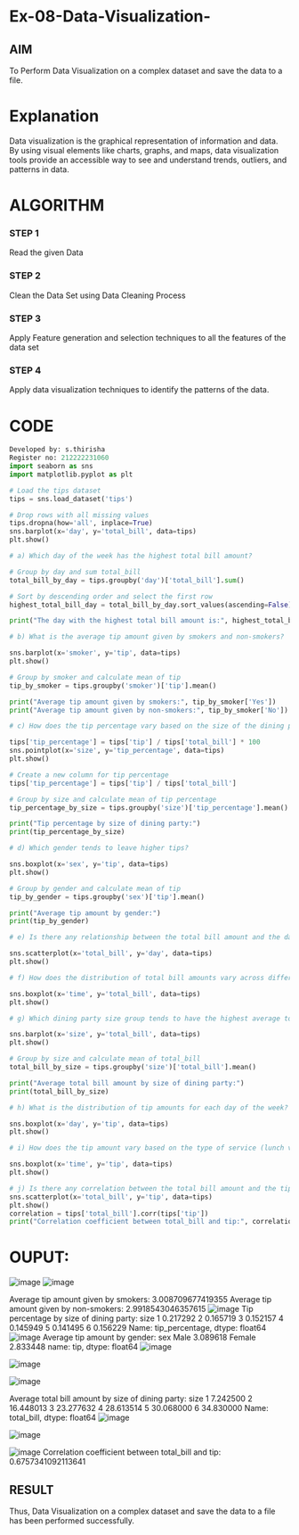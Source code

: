 # Ex-08-Data-Visualization-

## AIM
To Perform Data Visualization on a complex dataset and save the data to a file. 

# Explanation
Data visualization is the graphical representation of information and data. By using visual elements like charts, graphs, and maps, data visualization tools provide an accessible way to see and understand trends, outliers, and patterns in data.

# ALGORITHM
### STEP 1
Read the given Data
### STEP 2
Clean the Data Set using Data Cleaning Process
### STEP 3
Apply Feature generation and selection techniques to all the features of the data set
### STEP 4
Apply data visualization techniques to identify the patterns of the data.


# CODE
```python
Developed by: s.thirisha
Register no: 212222231060
import seaborn as sns
import matplotlib.pyplot as plt

# Load the tips dataset
tips = sns.load_dataset('tips')

# Drop rows with all missing values
tips.dropna(how='all', inplace=True)
sns.barplot(x='day', y='total_bill', data=tips)
plt.show()

# a) Which day of the week has the highest total bill amount?

# Group by day and sum total_bill
total_bill_by_day = tips.groupby('day')['total_bill'].sum()

# Sort by descending order and select the first row
highest_total_bill_day = total_bill_by_day.sort_values(ascending=False).index[0]

print("The day with the highest total bill amount is:", highest_total_bill_day)

# b) What is the average tip amount given by smokers and non-smokers?

sns.barplot(x='smoker', y='tip', data=tips)
plt.show()

# Group by smoker and calculate mean of tip
tip_by_smoker = tips.groupby('smoker')['tip'].mean()

print("Average tip amount given by smokers:", tip_by_smoker['Yes'])
print("Average tip amount given by non-smokers:", tip_by_smoker['No'])

# c) How does the tip percentage vary based on the size of the dining party?

tips['tip_percentage'] = tips['tip'] / tips['total_bill'] * 100
sns.pointplot(x='size', y='tip_percentage', data=tips)
plt.show()

# Create a new column for tip percentage
tips['tip_percentage'] = tips['tip'] / tips['total_bill']

# Group by size and calculate mean of tip percentage
tip_percentage_by_size = tips.groupby('size')['tip_percentage'].mean()

print("Tip percentage by size of dining party:")
print(tip_percentage_by_size)

# d) Which gender tends to leave higher tips?

sns.boxplot(x='sex', y='tip', data=tips)
plt.show()

# Group by gender and calculate mean of tip
tip_by_gender = tips.groupby('sex')['tip'].mean()

print("Average tip amount by gender:")
print(tip_by_gender)

# e) Is there any relationship between the total bill amount and the day of the week?

sns.scatterplot(x='total_bill', y='day', data=tips)
plt.show()

# f) How does the distribution of total bill amounts vary across different time periods (lunch vs. dinner)?

sns.boxplot(x='time', y='total_bill', data=tips)
plt.show()

# g) Which dining party size group tends to have the highest average total bill amount?

sns.barplot(x='size', y='total_bill', data=tips)
plt.show()

# Group by size and calculate mean of total_bill
total_bill_by_size = tips.groupby('size')['total_bill'].mean()

print("Average total bill amount by size of dining party:")
print(total_bill_by_size)

# h) What is the distribution of tip amounts for each day of the week?

sns.boxplot(x='day', y='tip', data=tips)
plt.show()

# i) How does the tip amount vary based on the type of service (lunch vs. dinner)?

sns.boxplot(x='time', y='tip', data=tips)
plt.show()

# j) Is there any correlation between the total bill amount and the tip amount?
sns.scatterplot(x='total_bill', y='tip', data=tips)
plt.show()
correlation = tips['total_bill'].corr(tips['tip'])
print("Correlation coefficient between total_bill and tip:", correlation)
```
# OUPUT:
![image](https://github.com/Thirisha-s/Ex-08-Data-Visualization_1/assets/120380280/ef1ec57c-5774-40ff-8584-603f39114491)
![image](https://github.com/Thirisha-s/Ex-08-Data-Visualization_1/assets/120380280/7e7719b5-d29e-4a21-95af-382b23186fb6)

Average tip amount given by smokers: 3.008709677419355 
Average tip amount given by non-smokers: 2.9918543046357615
![image](https://github.com/Thirisha-s/Ex-08-Data-Visualization_1/assets/120380280/63ce72ed-fb7f-437c-a2fd-5831b4707e80)
Tip percentage by size of dining party: size 1 0.217292 2 0.165719 3 0.152157 4 0.145949 5 0.141495 6 0.156229 
Name: tip_percentage, dtype: float64
![image](https://github.com/Thirisha-s/Ex-08-Data-Visualization_1/assets/120380280/f143cf81-2acf-485d-8bfb-7b27424289c6)
Average tip amount by gender: sex Male 3.089618 Female 2.833448
name: tip, dtype: float64
![image](https://github.com/Thirisha-s/Ex-08-Data-Visualization_1/assets/120380280/f5caa188-9fda-4013-8f77-b398eb78db2e)

![image](https://github.com/Thirisha-s/Ex-08-Data-Visualization_1/assets/120380280/dd74bedc-e256-49c9-9f01-500b1f9ba3cb)

![image](https://github.com/Thirisha-s/Ex-08-Data-Visualization_1/assets/120380280/242acdc8-5db6-4695-a6a0-19054a329f6f)

Average total bill amount by size of dining party: size 1 7.242500 2 16.448013 3 23.277632 4 28.613514 5 30.068000 6 34.830000 
Name: total_bill, dtype: float64
![image](https://github.com/Thirisha-s/Ex-08-Data-Visualization_1/assets/120380280/bf8b49ad-7054-4d34-ada1-fbb475c363a3)

![image](https://github.com/Thirisha-s/Ex-08-Data-Visualization_1/assets/120380280/7044aeaa-d06d-406f-a7d2-0c3c520593bb)

![image](https://github.com/Thirisha-s/Ex-08-Data-Visualization_1/assets/120380280/0d3c83c2-b30d-476f-9791-70fdfa5135e2)
Correlation coefficient between total_bill and tip: 0.6757341092113641

## RESULT
Thus, Data Visualization on a complex dataset and save the data to a file has been performed successfully.



